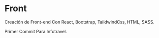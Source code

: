 # Front
Creación de Front-end Con React, Bootstrap, TaildwindCss,  HTML, SASS. 

Primer Commit Para Infotravel. 
